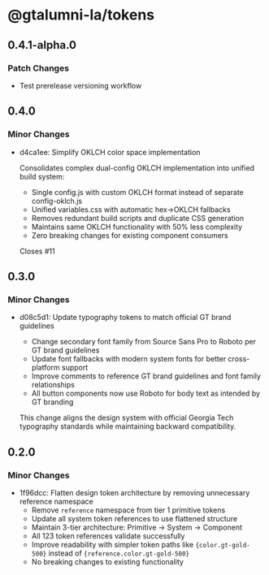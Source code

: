 # @gtalumni-la/tokens

## 0.4.1-alpha.0

### Patch Changes

- Test prerelease versioning workflow

## 0.4.0

### Minor Changes

- d4ca1ee: Simplify OKLCH color space implementation

  Consolidates complex dual-config OKLCH implementation into unified build system:
  - Single config.js with custom OKLCH format instead of separate config-oklch.js
  - Unified variables.css with automatic hex→OKLCH fallbacks
  - Removes redundant build scripts and duplicate CSS generation
  - Maintains same OKLCH functionality with 50% less complexity
  - Zero breaking changes for existing component consumers

  Closes #11

## 0.3.0

### Minor Changes

- d08c5d1: Update typography tokens to match official GT brand guidelines
  - Change secondary font family from Source Sans Pro to Roboto per GT brand guidelines
  - Update font fallbacks with modern system fonts for better cross-platform support
  - Improve comments to reference GT brand guidelines and font family relationships
  - All button components now use Roboto for body text as intended by GT branding

  This change aligns the design system with official Georgia Tech typography standards while maintaining backward compatibility.

## 0.2.0

### Minor Changes

- 1f96dcc: Flatten design token architecture by removing unnecessary reference namespace
  - Remove `reference` namespace from tier 1 primitive tokens
  - Update all system token references to use flattened structure
  - Maintain 3-tier architecture: Primitive → System → Component
  - All 123 token references validate successfully
  - Improve readability with simpler token paths like `{color.gt-gold-500}` instead of `{reference.color.gt-gold-500}`
  - No breaking changes to existing functionality
